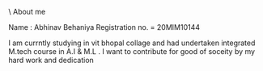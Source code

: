 \\ About me

Name : Abhinav Behaniya
Registration no. = 20MIM10144

I am currntly studying in vit bhopal collage and had undertaken integrated M.tech course in A.I & M.L . I want to contribute for good
of soceity by my hard work and dedication
